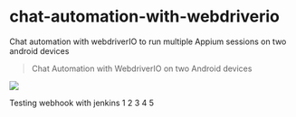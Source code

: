 # chat-automation-with-webdriverio
Chat automation with webdriverIO to run multiple Appium sessions on two android devices 

> Chat Automation with WebdriverIO on two Android devices

![](chat-automation-webdriverIO.gif)

Testing webhook with jenkins 1 2 3 4 5

